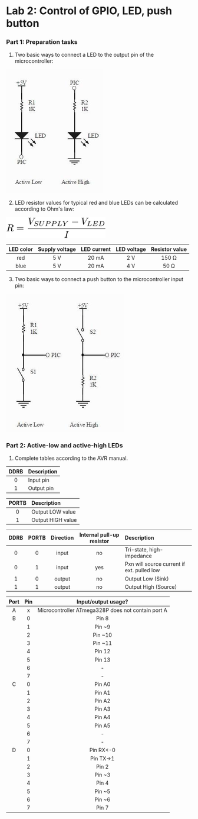 # Lab 2: Control of GPIO, LED, push button
### Part 1: Preparation tasks

1. Two basic ways to connect a LED to the output pin of the microcontroller: 
   
![LED connection options](Images/LED-Schematic.jpg)

2. LED resistor values for typical red and blue LEDs can be calculated according to Ohm's law:

![Ohm's law](Images/resistor.svg)

| **LED color** | **Supply voltage** | **LED current** | **LED voltage** | **Resistor value** |
| :-: | :-: | :-: | :-: | :-: |
| red | 5&nbsp;V | 20&nbsp;mA | 2&nbsp;V | 150 Ω |
| blue | 5&nbsp;V | 20&nbsp;mA | 4&nbsp;V | 50 Ω |

3. Two basic ways to connect a push button to the microcontroller input pin:

![Button connection options](Images/Switch-Schematic.jpg)

### Part 2: Active-low and active-high LEDs

1. Complete tables according to the AVR manual.

| **DDRB** | **Description** |
| :-: | :-- |
| 0 | Input pin |
| 1 | Output pin |

| **PORTB** | **Description** |
| :-: | :-- |
| 0 | Output LOW value |
| 1 | Output HIGH value|

| **DDRB** | **PORTB** | **Direction** | **Internal pull-up resistor** | **Description** |
| :-: | :-: | :-: | :-: | :-- |
| 0 | 0 | input | no | Tri-state, high-impedance |
| 0 | 1 | input | yes  | Pxn will source current if ext. pulled low |
| 1 | 0 | output | no | Output Low (Sink) |
| 1 | 1 | output | no | Output High (Source) |

| **Port** | **Pin** | **Input/output usage?** |
| :-: | :-: | :-: |
| A | x | Microcontroller ATmega328P does not contain port A | 
| B | 0 | Pin 8 |
|  | 1 | Pin ~9 |
|  | 2 | Pin ~10 |
|  | 3 | Pin ~11 | 
|  | 4 | Pin 12 |
|  | 5 | Pin 13 |
|  | 6 |  - |
|  | 7 |  - | 
| C | 0 | Pin A0 |
|  | 1 | Pin A1 |
|  | 2 | Pin A2 |
|  | 3 | Pin A3 | 
|  | 4 | Pin A4 |
|  | 5 | Pin A5 |
|  | 6 |  - |
|  | 7 |  - | 
| D | 0 | Pin RX<-0 |
|  | 1 | Pin TX->1 |
|  | 2 | Pin 2 |
|  | 3 | Pin ~3 |
|  | 4 | Pin 4 |
|  | 5 | Pin ~5 |
|  | 6 | Pin ~6 |
|  | 7 | Pin 7 |
